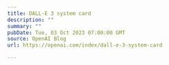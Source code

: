 ```yaml
---
title: DALL·E 3 system card
description: ""
summary: ""
pubDate: Tue, 03 Oct 2023 07:00:00 GMT
source: OpenAI Blog
url: https://openai.com/index/dall-e-3-system-card

---
```


